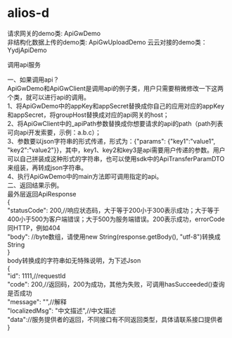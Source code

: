# alios-d
请求网关的demo类:  ApiGwDemo    
非结构化数据上传的demo类: ApiGwUploadDemo
云云对接的demo类：YydjApiDemo

调用api服务

一、如果调用api？\
ApiGwDemo和ApiGwClient是调用api的例子类，用户只需要稍微修改一下这两个类，就可以进行api的调用。\
1、将ApiGwDemo中的appKey和appSecret替换成你自己的应用对应的appKey和appSecret，将groupHost替换成对应的api网关的host；\
2、将ApiGwClient中的_apiPath参数替换成你想要请求的api的path（path列表可向api开发索要，示例：a.b.c）；\
3、参数要以json字符串的形式传递，形式为：{"params": {"key1":"value1", "key2":"value2"}}，其中，key1、key2和key3是api需要用户传递的参数。用户可以自己拼装成这种形式的字符串，也可以使用sdk中的ApiTransferParamDTO来组装，再转成json字符串。\
4、执行ApiGwDemo中的main方法即可调用指定的api。\
二、返回结果示例。\
最外层返回ApiResponse\
{\
	"statusCode": 200,//响应状态码，大于等于200小于300表示成功；大于等于400小于500为客户端错误；大于500为服务端错误。200表示成功，errorCode同HTTP，例如404\
	"body": //byte数组，请使用new String(response.getBody(), "utf-8")转换成String\
}\
body转换成的字符串如无特殊说明，为下述Json\
{\
	"id": 1111,//requestId\
	"code": 200,//返回码，200为成功，其他为失败，可调用hasSucceeded()查询是否成功\
	"message": "",//解释\
	"localizedMsg": "中文描述",//中文描述\
	"data"://服务提供者的返回，不同接口有不同返回类型，具体请联系接口提供者\
}

